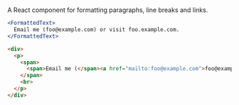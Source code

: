 # <FormattedText />

A React component for formatting paragraphs, line breaks and links.

```jsx
<FormattedText>
  Email me (foo@example.com) or visit foo.example.com.
</FormattedText>
```

```html
<div>
  <p>
    <span>
      <span>Email me (</span><a href="mailto:foo@example.com">foo@example.com</a><span>) or visit </span><a href="http://foo.example.com">foo.example.com</a><span>.</span>
    </span>
    <br>
  </p>
</div>
```
